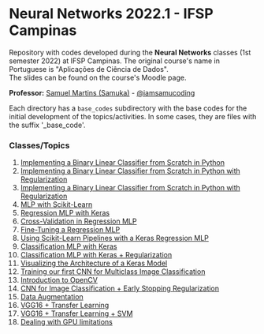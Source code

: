 # Neural Networks 2022.1 - IFSP Campinas
Repository with codes developed during the **Neural Networks** classes (1st semester 2022) at IFSP Campinas. The original course's name in Portuguese is "Aplicações de Ciência de Dados". <br/>
The slides can be found on the course's Moodle page.

**Professor:** [Samuel Martins (Samuka)](https://samucoding.com) - [@iamsamucoding](https://github.com/iamsamucoding)


Each directory has a `base_codes` subdirectory with the base codes for the initial development of the topics/activities. In some cases, they are files with the suffix '_base_code'.


### Classes/Topics
1. [Implementing a Binary Linear Classifier from Scratch in Python](https://github.com/prof-samuka-IFSP/IFSP-CMP-D3APL-2022.1/blob/main/linear_classifier/binary_linear_classifier_v1.ipynb)
2. [Implementing a Binary Linear Classifier from Scratch in Python with Regularization](https://github.com/prof-samuka-IFSP/IFSP-CMP-D3APL-2022.1/blob/main/linear_classifier/binary_linear_classifier_v2.ipynb)
3. [Implementing a Binary Linear Classifier from Scratch in Python with Regularization](https://github.com/prof-samuka-IFSP/IFSP-CMP-D3APL-2022.1/blob/main/linear_classifier/binary_linear_classifier_v2.ipynb)
4. [MLP with Scikit-Learn](https://github.com/prof-samuka-IFSP/IFSP-CMP-D3APL-2022.1/blob/main/linear_classifier/binary_linear_classifier_v2.ipynb)
5. [Regression MLP with Keras](https://github.com/prof-samuka-IFSP/IFSP-CMP-D3APL-2022.1/blob/main/mlp/mlp_keras_regression_v1.ipynb)
6. [Cross-Validation in Regression MLP](https://github.com/prof-samuka-IFSP/IFSP-CMP-D3APL-2022.1/blob/main/mlp/mlp_keras_regression_v2.ipynb)
7. [Fine-Tuning a Regression MLP](https://github.com/prof-samuka-IFSP/IFSP-CMP-D3APL-2022.1/blob/main/mlp/mlp_keras_regression_v3.ipynb)
8. [Using Scikit-Learn Pipelines with a Keras Regression MLP](https://github.com/prof-samuka-IFSP/IFSP-CMP-D3APL-2022.1/blob/main/mlp/mlp_keras_regression_v4.ipynb)
9. [Classification MLP with Keras](https://github.com/prof-samuka-IFSP/IFSP-CMP-D3APL-2022.1/blob/main/mlp/mlp_keras_v1.ipynb)
10. [Classification MLP with Keras + Regularization](https://github.com/prof-samuka-IFSP/IFSP-CMP-D3APL-2022.1/blob/main/mlp/mlp_keras_v2.ipynb)
11. [Visualizing the Architecture of a Keras Model](https://github.com/prof-samuka-IFSP/IFSP-CMP-D3APL-2022.1/blob/main/mlp/visualizing_keras_models.ipynb)
12. [Training our first CNN for Multiclass Image Classification](https://github.com/prof-samuka-IFSP/IFSP-CMP-D3APL-2022.1/blob/main/cnn/first_cnn.ipynb)
13. [Introduction to OpenCV](https://github.com/prof-samuka-IFSP/IFSP-CMP-D3APL-2022.1/blob/main/cnn/animals_dataset_v0.ipynb)
14. [CNN for Image Classification + Early Stopping Regularization](https://github.com/prof-samuka-IFSP/IFSP-CMP-D3APL-2022.1/blob/main/cnn/animals_dataset_v1.ipynb)
15. [Data Augmentation](https://github.com/prof-samuka-IFSP/IFSP-CMP-D3APL-2022.1/blob/main/cnn/animals_dataset_v2.ipynb)
16. [VGG16 + Transfer Learning](https://github.com/prof-samuka-IFSP/IFSP-CMP-D3APL-2022.1/blob/main/cnn/animals_dataset_v3.ipynb)
17. [VGG16 + Transfer Learning + SVM](https://github.com/prof-samuka-IFSP/IFSP-CMP-D3APL-2022.1/blob/main/cnn/animals_dataset_v4.ipynb)
18. [Dealing with GPU limitations](https://github.com/prof-samuka-IFSP/IFSP-CMP-D3APL-2022.1/blob/main/cnn/animals_dataset_v5.ipynb)


